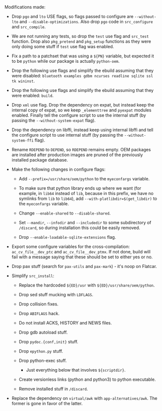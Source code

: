 Modifications made:

- Drop `pgo` and `lto` USE flags, so flags passed to configure are
  `--without-lto` and `--disable-optimizations`. Also drop `pgo` code
  in `src_configure` and `src_compile`.

- We are not running any tests, so drop the `test` use flag and
  `src_test` function. Drop also `pkg_pretend` and `pkg_setup`
  functions as they were only doing some stuff if `test` use flag was
  enabled.

- Fix a path to a patchset that was using a `${PN}` variable, but
  expected it to be `python` while our package is actually
  `python-oem`.

- Drop the following use flags and simplify the ebuild assuming that
  they were disabled: `bluetooth examples gdbm ncurses readline sqlite
  ssl tk wininst`.

- Drop the following use flags and simplify the ebuild assuming that
  they were enabled: `build`.

- Drop `xml` use flag. Drop the dependency on expat, but instead keep
  the internal copy of expat, so we keep `_elementtree` and `pyexpat`
  modules enabled. Finally tell the configure script to use the
  internal stuff (by passing the `--without-system-expat` flag).

- Drop the dependency on libffi, instead keep using internal libffi
  and tell the configure script to use internal stuff (by passing the
  `--without-system-ffi` flag).

- Rename `RDEPEND` to `DEPEND`, so `RDEPEND` remains empty. OEM
  packages are installed after production images are pruned of the
  previously installed package database.

- Make the following changes in configure flags:

  - Add `--prefix=/usr/share/oem/python` to the `myeconfargs` variable.

  - To make sure that python library ends up where we want (for
    example, in `lib64` instead of `lib`, because in this prefix, we
    have no symlinks from `lib` to `lib64`), add
    `--with-platlibdir=$(get_libdir)` to the `myeconfargs` variable.

  - Change `--enable-shared` to `--disable-shared`.

  - Set `--mandir`, `--infodir` and `--includedir` to some subdirectory of
    `/discard`, so during installation this could be easily removed.

  - Drop `--enable-loadable-sqlite-extensions` flag.

- Export some configure variables for the cross-compilation:
  `ac_cv_file__dev_ptc` and `ac_cv_file__dev_ptmx`. If not done, build
  will fail with a message saying that these should be set to either
  yes or no.

- Drop pax stuff (search for `pax-utils` and `pax-mark`) - it's noop
  on Flatcar.

- Simplify `src_install`:

  - Replace the hardcoded `${ED}/usr` with `${ED}/usr/share/oem/python`.

  - Drop sed stuff mucking with `LDFLAGS`.

  - Drop collision fixes.

  - Drop `ABIFLAGS` hack.

  - Do not install ACKS, HISTORY and NEWS files.

  - Drop gdb autoload stuff.

  - Drop `pydoc.{conf,init}` stuff.

  - Drop `epython.py` stuff.

  - Drop python-exec stuff.

    - Just everything below that involves `${scriptdir}`.

  - Create versionless links (python and python3) to python executable.

  - Remove installed stuff in `/discard`.

- Replace the dependency on `virtual/awk` with `app-alternatives/awk`.
  The former is gone in favor of the latter.
